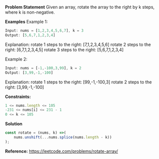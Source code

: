 **Problem Statement**
Given an array, rotate the array to the right by k steps, where k is non-negative.

 
**Examples**
Example 1:
```js
Input: nums = [1,2,3,4,5,6,7], k = 3
Output: [5,6,7,1,2,3,4]
```
Explanation:
rotate 1 steps to the right: [7,1,2,3,4,5,6]
rotate 2 steps to the right: [6,7,1,2,3,4,5]
rotate 3 steps to the right: [5,6,7,1,2,3,4]


Example 2:
```js
Input: nums = [-1,-100,3,99], k = 2
Output: [3,99,-1,-100]
```
Explanation: 
rotate 1 steps to the right: [99,-1,-100,3]
rotate 2 steps to the right: [3,99,-1,-100]
 

**Constraints:**
```js
1 <= nums.length <= 105
-231 <= nums[i] <= 231 - 1
0 <= k <= 105
```

**Solution**
```js
const rotate = (nums, k) =>(
    nums.unshift(...nums.splice(nums.length - k))
);
```

**Reference:**
https://leetcode.com/problems/rotate-array/
